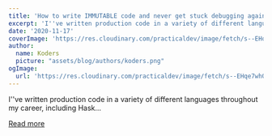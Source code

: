 ```yaml
---
title: 'How to write IMMUTABLE code and never get stuck debugging again'
excerpt: 'I''ve written production code in a variety of different languages throughout my career, including Hask...'
date: '2020-11-17'
coverImage: 'https://res.cloudinary.com/practicaldev/image/fetch/s--EHqe7whQ--/c_imagga_scale,f_auto,fl_progressive,h_420,q_auto,w_1000/https://dgls.dev/img/remote/walrus.jpg'
author:
  name: Koders
  picture: "assets/blog/authors/koders.png"
ogImage:
  url: 'https://res.cloudinary.com/practicaldev/image/fetch/s--EHqe7whQ--/c_imagga_scale,f_auto,fl_progressive,h_420,q_auto,w_1000/https://dgls.dev/img/remote/walrus.jpg'
---
```


I''ve written production code in a variety of different languages throughout my career, including Hask...

[Read more](https://dev.to/dglsparsons/how-to-write-immutable-code-and-never-get-stuck-debugging-again-4p1)

